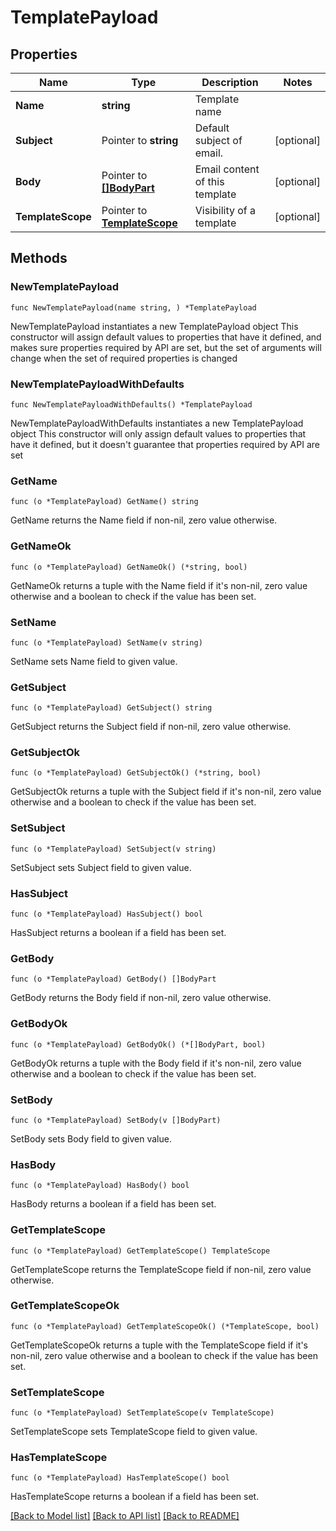 # TemplatePayload

## Properties

Name | Type | Description | Notes
------------ | ------------- | ------------- | -------------
**Name** | **string** | Template name | 
**Subject** | Pointer to **string** | Default subject of email. | [optional] 
**Body** | Pointer to [**[]BodyPart**](BodyPart.md) | Email content of this template | [optional] 
**TemplateScope** | Pointer to [**TemplateScope**](TemplateScope.md) | Visibility of a template | [optional] 

## Methods

### NewTemplatePayload

`func NewTemplatePayload(name string, ) *TemplatePayload`

NewTemplatePayload instantiates a new TemplatePayload object
This constructor will assign default values to properties that have it defined,
and makes sure properties required by API are set, but the set of arguments
will change when the set of required properties is changed

### NewTemplatePayloadWithDefaults

`func NewTemplatePayloadWithDefaults() *TemplatePayload`

NewTemplatePayloadWithDefaults instantiates a new TemplatePayload object
This constructor will only assign default values to properties that have it defined,
but it doesn't guarantee that properties required by API are set

### GetName

`func (o *TemplatePayload) GetName() string`

GetName returns the Name field if non-nil, zero value otherwise.

### GetNameOk

`func (o *TemplatePayload) GetNameOk() (*string, bool)`

GetNameOk returns a tuple with the Name field if it's non-nil, zero value otherwise
and a boolean to check if the value has been set.

### SetName

`func (o *TemplatePayload) SetName(v string)`

SetName sets Name field to given value.


### GetSubject

`func (o *TemplatePayload) GetSubject() string`

GetSubject returns the Subject field if non-nil, zero value otherwise.

### GetSubjectOk

`func (o *TemplatePayload) GetSubjectOk() (*string, bool)`

GetSubjectOk returns a tuple with the Subject field if it's non-nil, zero value otherwise
and a boolean to check if the value has been set.

### SetSubject

`func (o *TemplatePayload) SetSubject(v string)`

SetSubject sets Subject field to given value.

### HasSubject

`func (o *TemplatePayload) HasSubject() bool`

HasSubject returns a boolean if a field has been set.

### GetBody

`func (o *TemplatePayload) GetBody() []BodyPart`

GetBody returns the Body field if non-nil, zero value otherwise.

### GetBodyOk

`func (o *TemplatePayload) GetBodyOk() (*[]BodyPart, bool)`

GetBodyOk returns a tuple with the Body field if it's non-nil, zero value otherwise
and a boolean to check if the value has been set.

### SetBody

`func (o *TemplatePayload) SetBody(v []BodyPart)`

SetBody sets Body field to given value.

### HasBody

`func (o *TemplatePayload) HasBody() bool`

HasBody returns a boolean if a field has been set.

### GetTemplateScope

`func (o *TemplatePayload) GetTemplateScope() TemplateScope`

GetTemplateScope returns the TemplateScope field if non-nil, zero value otherwise.

### GetTemplateScopeOk

`func (o *TemplatePayload) GetTemplateScopeOk() (*TemplateScope, bool)`

GetTemplateScopeOk returns a tuple with the TemplateScope field if it's non-nil, zero value otherwise
and a boolean to check if the value has been set.

### SetTemplateScope

`func (o *TemplatePayload) SetTemplateScope(v TemplateScope)`

SetTemplateScope sets TemplateScope field to given value.

### HasTemplateScope

`func (o *TemplatePayload) HasTemplateScope() bool`

HasTemplateScope returns a boolean if a field has been set.


[[Back to Model list]](../README.md#documentation-for-models) [[Back to API list]](../README.md#documentation-for-api-endpoints) [[Back to README]](../README.md)


